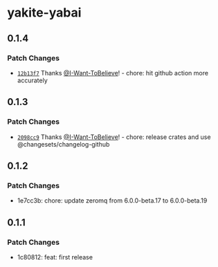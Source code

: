 # yakite-yabai

## 0.1.4

### Patch Changes

- [`12b13f7`](https://github.com/I-Want-ToBelieve/yakite/commit/12b13f7ab413d413a2f12723598c3e49e733e910) Thanks [@I-Want-ToBelieve](https://github.com/I-Want-ToBelieve)! - chore: hit github action more accurately

## 0.1.3

### Patch Changes

- [`2098cc9`](https://github.com/I-Want-ToBelieve/yakite/commit/2098cc9f46d150498a8327d344dd7811748d5a8b) Thanks [@I-Want-ToBelieve](https://github.com/I-Want-ToBelieve)! - chore: release crates and use @changesets/changelog-github

## 0.1.2

### Patch Changes

- 1e7cc3b: chore: update zeromq from 6.0.0-beta.17 to 6.0.0-beta.19

## 0.1.1

### Patch Changes

- 1c80812: feat: first release
